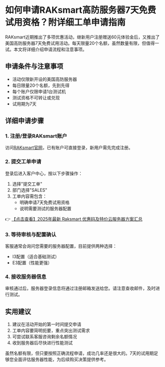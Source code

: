 # 如何申请RAKsmart高防服务器7天免费试用资格？附详细工单申请指南

RAKsmart近期推出了多项优惠活动，继新用户注册赠送60元体验金后，又推出了美国高防服务器7天免费试用活动。每天限量20个名额，虽然数量有限，但值得一试。本文将详细介绍申请流程和注意事项。

## 申请条件与注意事项
- 活动仅限新开设的美国高防服务器
- 每日限量20个名额，先到先得
- 每个账户仅限申请1台测试机
- 测试资格不可转让或兑现
- 试用期为7天

## 详细申请步骤

### 1. 注册/登录RAKsmart账户
访问[RAKsmart官网](https://bit.ly/raksmart)，已有账户可直接登录，新用户需先完成注册。

### 2. 提交工单申请
登录后进入客户中心，按以下步骤操作：
1. 选择"提交工单"
2. 部门选择"SALES"
3. 工单内容需包含：
   - 明确申请7天免费试用资格
   - 说明需要测试的服务器配置

👉 [【点击查看】2025年最新 Raksmart 优惠码及特价云服务器方案汇总](https://bit.ly/raksmart)

### 3. 等待审核与配置确认
客服通常会询问您需要的服务器配置，目前提供两种选择：
- I3配置（适合基础测试）
- E3配置（性能更强）

### 4. 接收服务器信息
审核通过后，服务器登录信息将通过注册邮箱发送给您。请注意查收邮件，及时进行测试。

## 实用建议
1. 建议在活动开始的第一时间提交申请
2. 工单内容要简明扼要，重点突出测试需求
3. 可尝试联系客服咨询剩余名额情况
4. 收到服务器后尽快进行性能测试

虽然名额有限，但只要按照正确流程申请，成功几率还是很大的。7天的试用期足够您全面评估服务器性能，为后续购买决策提供参考。